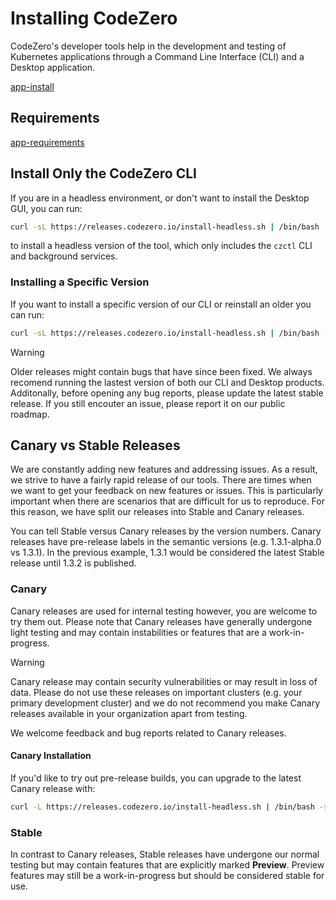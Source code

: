 # Installing CodeZero

CodeZero's developer tools help in the development and testing of Kubernetes applications through a Command Line Interface (CLI) and a Desktop application.

[app-install](../_fragments/app-install.md ":include")

## Requirements

[app-requirements](../_fragments/app-requirements.md ":include")

## Install Only the CodeZero CLI

If you are in a headless environment, or don't want to install the Desktop GUI, you can run:

```bash
curl -sL https://releases.codezero.io/install-headless.sh | /bin/bash
```

to install a headless version of the tool, which only includes the `czctl` CLI and background services.

### Installing a Specific Version

If you want to install a specific version of our CLI or reinstall an older you can run:

```bash
curl -sL https://releases.codezero.io/install-headless.sh | /bin/bash -s -- 1.6.0
```

> [!WARNING]
> Older releases might contain bugs that have since been fixed. We always recomend running the lastest version of both our CLI and Desktop products. Additonally, before opening any bug reports, please update the latest stable release. If you still encouter an issue, please report it on our public roadmap.

## Canary vs Stable Releases

We are constantly adding new features and addressing issues. As a result, we strive to have a fairly rapid release of our tools. There are times when we want to get your feedback on new features or issues. This is particularly important when there are scenarios that are difficult for us to reproduce. For this reason, we have split our releases into Stable and Canary releases.

You can tell Stable versus Canary releases by the version numbers. Canary releases have pre-release labels in the semantic versions (e.g. 1.3.1-alpha.0 vs 1.3.1). In the previous example, 1.3.1 would be considered the latest Stable release until 1.3.2 is published.

### Canary

Canary releases are used for internal testing however, you are welcome to try them out. Please note that Canary releases have generally undergone light testing and may contain instabilities or features that are a work-in-progress.

> [!WARNING]
> Canary release may contain security vulnerabilities or may result in loss of data. Please do not use these releases on important clusters (e.g. your primary development cluster) and we do not recommend you make Canary releases available in your organization apart from testing.

We welcome feedback and bug reports related to Canary releases.

#### Canary Installation

If you'd like to try out pre-release builds, you can upgrade to the latest Canary release with:

```bash
curl -L https://releases.codezero.io/install-headless.sh | /bin/bash -s -- canary
```

### Stable

In contrast to Canary releases, Stable releases have undergone our normal testing but may contain features that are explicitly marked **Preview**. Preview features may still be a work-in-progress but should be considered stable for use.
